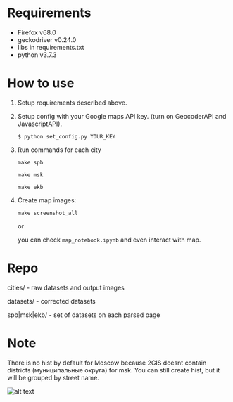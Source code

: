 # Requirements
 - Firefox v68.0
 - geckodriver v0.24.0
 - libs in requirements.txt
 - python v3.7.3
 
# How to use 
1. Setup requirements described above.
2. Setup config with your Google maps API key. (turn on GeocoderAPI and JavascriptAPI).

    `$ python set_config.py YOUR_KEY`
    
3. Run commands for each city

    `make spb`
    
    `make msk`
    
    `make ekb`
4. Create map images:
    
    `make screenshot_all`
    
    or
    
    you can check `map_notebook.ipynb` and even interact with map.
    
# Repo
cities/ - raw datasets and output images

datasets/ - corrected datasets

spb|msk|ekb/ - set of datasets on each parsed page 

# Note
There is no hist by default for Moscow because 2GIS doesnt contain districts (муниципальные округа) for msk. You can still create hist, but it will be grouped by street name.

![alt text](https://i.kym-cdn.com/entries/icons/original/000/021/311/free.jpg)
